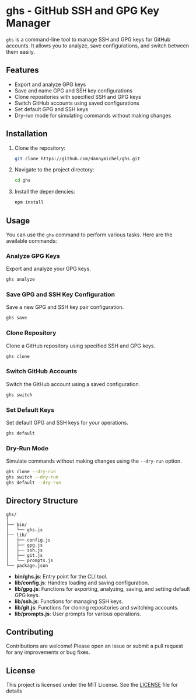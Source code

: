 # ghs - GitHub SSH and GPG Key Manager

`ghs` is a command-line tool to manage SSH and GPG keys for GitHub accounts. It allows you to analyze, save configurations, and switch between them easily.

## Features

- Export and analyze GPG keys
- Save and name GPG and SSH key configurations
- Clone repositories with specified SSH and GPG keys
- Switch GitHub accounts using saved configurations
- Set default GPG and SSH keys
- Dry-run mode for simulating commands without making changes

## Installation

1. Clone the repository:

    ```bash
    git clone https://github.com/dannymichel/ghs.git
    ```

2. Navigate to the project directory:

    ```bash
    cd ghs
    ```

3. Install the dependencies:

    ```bash
    npm install
    ```

## Usage

You can use the `ghs` command to perform various tasks. Here are the available commands:

### Analyze GPG Keys

Export and analyze your GPG keys.

```bash
ghs analyze
```

### Save GPG and SSH Key Configuration

Save a new GPG and SSH key pair configuration.

```bash
ghs save
```

### Clone Repository

Clone a GitHub repository using specified SSH and GPG keys.

```bash
ghs clone
```

### Switch GitHub Accounts

Switch the GitHub account using a saved configuration.

```bash
ghs switch
```

### Set Default Keys

Set default GPG and SSH keys for your operations.

```bash
ghs default
```

### Dry-Run Mode

Simulate commands without making changes using the `--dry-run` option.

```bash
ghs clone --dry-run
ghs switch --dry-run
ghs default --dry-run
```

## Directory Structure

```
ghs/
│
├── bin/
│   └── ghs.js
├── lib/
│   ├── config.js
│   ├── gpg.js
│   ├── ssh.js
│   ├── git.js
│   └── prompts.js
└── package.json
```

- **bin/ghs.js**: Entry point for the CLI tool.
- **lib/config.js**: Handles loading and saving configuration.
- **lib/gpg.js**: Functions for exporting, analyzing, saving, and setting default GPG keys.
- **lib/ssh.js**: Functions for managing SSH keys.
- **lib/git.js**: Functions for cloning repositories and switching accounts.
- **lib/prompts.js**: User prompts for various operations.

## Contributing

Contributions are welcome! Please open an issue or submit a pull request for any improvements or bug fixes.

## License

This project is licensed under the MIT License. See the [LICENSE](LICENSE) file for details